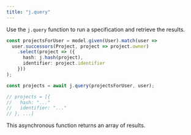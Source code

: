 ```yaml
---
title: "j.query"
---
```


Use the `j.query` function to run a specification and retrieve the results.

```typescript
const projectsForUser = model.given(User).match(user =>
  user.successors(Project, project => project.owner)
    .select(project => ({
      hash: j.hash(project),
      identifier: project.identifier
    }))
);

const projects = await j.query(projectsForUser, user);

// projects = [{
//   hash: "..."
//   identifier: "..."
// }, ...]
```

This asynchronous function returns an array of results.